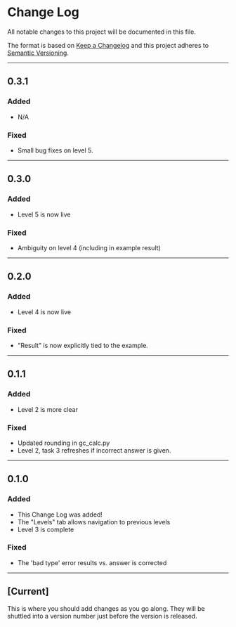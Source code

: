 # Change Log

All notable changes to this project will be documented in this file.

The format is based on [Keep a Changelog](http://keepachangelog.com/)
and this project adheres to [Semantic Versioning](http://semver.org/).

---

## 0.3.1

### Added

* N/A

### Fixed

* Small bug fixes on level 5.

---

## 0.3.0

### Added

* Level 5 is now live

### Fixed

* Ambiguity on level 4 (including in example result)

---

## 0.2.0

### Added

* Level 4 is now live

### Fixed

* "Result" is now explicitly tied to the example.

---

## 0.1.1

### Added

* Level 2 is more clear

### Fixed

* Updated rounding in gc_calc.py
* Level 2, task 3 refreshes if incorrect answer is given.

---

## 0.1.0

### Added

* This Change Log was added!
* The "Levels" tab allows navigation to previous levels
* Level 3 is complete

### Fixed

* The 'bad type' error results vs. answer is corrected

---

## [Current]

This is where you should add changes as you go along.
They will be shuttled into a version number just before the version is released.
